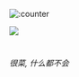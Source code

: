 ![:counter](https://moe-counter.sakuras.in/@coin233?name=coin233&theme=rule34&padding=5&offset=0&align=top&scale=1&pixelated=1&darkmode=0)

<!-- ![LC](https://raw.githubusercontent.com/Coin-233/Coin-233/refs/heads/main/LC%20YJ-RL-ES.svg) -->

<a href="https://bgm.tv/group/topic/406820" target="_blank">
  <img src="https://img.shields.io/badge/LC-YJ_ES-pink?logo=data:image/png;base64,iVBORw0KGgoAAAANSUhEUgAAACAAAAAgCAYAAABzenr0AAAACXBIWXMAAAsTAAALEwEAmpwYAAAAe0lEQVR4nO2XMQ7AMAgD/f9n1fK/umZBCi0ohORmJp+DCJCPABALIYAHJ6NBwRIdHBT00CEjUite7/znSK14vfM1kTO68LbTGd1e8VrMtDdVByfa21uHghZLiIKoRbQXcjY8dednv5TeOkLgDx310b1wKqF7w1dCR/xqX/vedvz3i858AAAAAElFTkSuQmCC&labelColor=f09199"></a>

#
_很菜, 什么都不会_
